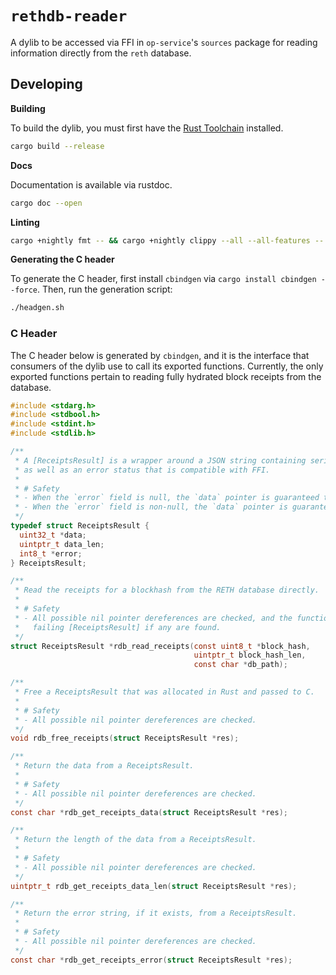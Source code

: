 # `rethdb-reader`

A dylib to be accessed via FFI in `op-service`'s `sources` package for reading information
directly from the `reth` database.

## Developing

**Building**

To build the dylib, you must first have the [Rust Toolchain][rust-toolchain] installed.

```sh
cargo build --release
```

**Docs**

Documentation is available via rustdoc.

```sh
cargo doc --open
```

**Linting**

```sh
cargo +nightly fmt -- && cargo +nightly clippy --all --all-features -- -D warnings
```

**Generating the C header**

To generate the C header, first install `cbindgen` via `cargo install cbindgen --force`. Then, run the generation script:

```sh
./headgen.sh
```

### C Header

The C header below is generated by `cbindgen`, and it is the interface that consumers of the dylib use to call its exported
functions. Currently, the only exported functions pertain to reading fully hydrated block receipts from the database.

```c
#include <stdarg.h>
#include <stdbool.h>
#include <stdint.h>
#include <stdlib.h>

/**
 * A [ReceiptsResult] is a wrapper around a JSON string containing serialized [TransactionReceipt]s
 * as well as an error status that is compatible with FFI.
 *
 * # Safety
 * - When the `error` field is null, the `data` pointer is guaranteed to be valid.
 * - When the `error` field is non-null, the `data` pointer is guaranteed to be null.
 */
typedef struct ReceiptsResult {
  uint32_t *data;
  uintptr_t data_len;
  int8_t *error;
} ReceiptsResult;

/**
 * Read the receipts for a blockhash from the RETH database directly.
 *
 * # Safety
 * - All possible nil pointer dereferences are checked, and the function will return a
 *   failing [ReceiptsResult] if any are found.
 */
struct ReceiptsResult *rdb_read_receipts(const uint8_t *block_hash,
                                         uintptr_t block_hash_len,
                                         const char *db_path);

/**
 * Free a ReceiptsResult that was allocated in Rust and passed to C.
 *
 * # Safety
 * - All possible nil pointer dereferences are checked.
 */
void rdb_free_receipts(struct ReceiptsResult *res);

/**
 * Return the data from a ReceiptsResult.
 *
 * # Safety
 * - All possible nil pointer dereferences are checked.
 */
const char *rdb_get_receipts_data(struct ReceiptsResult *res);

/**
 * Return the length of the data from a ReceiptsResult.
 *
 * # Safety
 * - All possible nil pointer dereferences are checked.
 */
uintptr_t rdb_get_receipts_data_len(struct ReceiptsResult *res);

/**
 * Return the error string, if it exists, from a ReceiptsResult.
 *
 * # Safety
 * - All possible nil pointer dereferences are checked.
 */
const char *rdb_get_receipts_error(struct ReceiptsResult *res);
```

[rust-toolchain]: https://rustup.rs/
